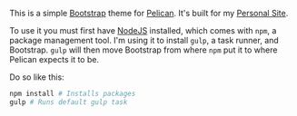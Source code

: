 This is a simple [Bootstrap](http://getbootstrap.com) theme for
[Pelican](http://blog.getpelican.com/). It's built for my
[Personal Site](http://crowdersoup.com).

To use it you must first have [NodeJS](https://nodejs.org/en/) installed, which
comes with `npm`, a package management tool. I'm using it to install `gulp`, a
task runner, and Bootstrap. `gulp` will then move Bootstrap from where `npm` put
it to where Pelican expects it to be.

Do so like this:

```bash
npm install # Installs packages
gulp # Runs default gulp task
```
